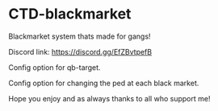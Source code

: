 # CTD-blackmarket

Blackmarket system thats made for gangs!

Discord link: https://discord.gg/EfZBvtpefB

Config option for qb-target.

Config option for changing the ped at each black market.

Hope you enjoy and as always thanks to all who support me!
